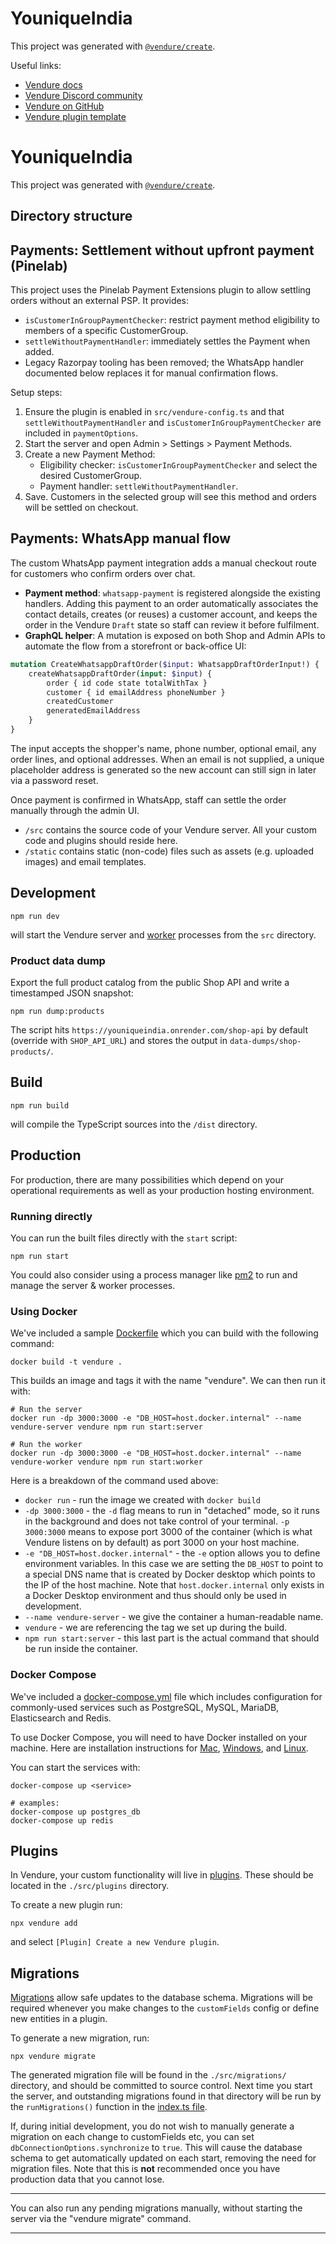 # YouniqueIndia

This project was generated with [`@vendure/create`](https://github.com/vendure-ecommerce/vendure/tree/master/packages/create).

Useful links:

- [Vendure docs](https://www.vendure.io/docs)
- [Vendure Discord community](https://www.vendure.io/community)
- [Vendure on GitHub](https://github.com/vendure-ecommerce/vendure)
- [Vendure plugin template](https://github.com/vendure-ecommerce/plugin-template)

# YouniqueIndia

This project was generated with [`@vendure/create`](https://github.com/vendure-ecommerce/vendure/tree/master/packages/create).

## Directory structure
## Payments: Settlement without upfront payment (Pinelab)

This project uses the Pinelab Payment Extensions plugin to allow settling orders without an external PSP. It provides:

- `isCustomerInGroupPaymentChecker`: restrict payment method eligibility to members of a specific CustomerGroup.
- `settleWithoutPaymentHandler`: immediately settles the Payment when added.
- Legacy Razorpay tooling has been removed; the WhatsApp handler documented below replaces it for manual confirmation flows.

Setup steps:

1. Ensure the plugin is enabled in `src/vendure-config.ts` and that `settleWithoutPaymentHandler` and `isCustomerInGroupPaymentChecker` are included in `paymentOptions`.
2. Start the server and open Admin > Settings > Payment Methods.
3. Create a new Payment Method:
	- Eligibility checker: `isCustomerInGroupPaymentChecker` and select the desired CustomerGroup.
	- Payment handler: `settleWithoutPaymentHandler`.
4. Save. Customers in the selected group will see this method and orders will be settled on checkout.

## Payments: WhatsApp manual flow

The custom WhatsApp payment integration adds a manual checkout route for customers who confirm orders over chat.

- **Payment method**: `whatsapp-payment` is registered alongside the existing handlers. Adding this payment to an order automatically associates the contact details, creates (or reuses) a customer account, and keeps the order in the Vendure `Draft` state so staff can review it before fulfilment.
- **GraphQL helper**: A mutation is exposed on both Shop and Admin APIs to automate the flow from a storefront or back-office UI:

```graphql
mutation CreateWhatsappDraftOrder($input: WhatsappDraftOrderInput!) {
	createWhatsappDraftOrder(input: $input) {
		order { id code state totalWithTax }
		customer { id emailAddress phoneNumber }
		createdCustomer
		generatedEmailAddress
	}
}
```

The input accepts the shopper's name, phone number, optional email, any order lines, and optional addresses. When an email is not supplied, a unique placeholder address is generated so the new account can still sign in later via a password reset.

Once payment is confirmed in WhatsApp, staff can settle the order manually through the admin UI.


* `/src` contains the source code of your Vendure server. All your custom code and plugins should reside here.
* `/static` contains static (non-code) files such as assets (e.g. uploaded images) and email templates.

## Development

```
npm run dev
```

will start the Vendure server and [worker](https://www.vendure.io/docs/developer-guide/vendure-worker/) processes from
the `src` directory.

### Product data dump

Export the full product catalog from the public Shop API and write a timestamped JSON snapshot:

```
npm run dump:products
```

The script hits `https://youniqueindia.onrender.com/shop-api` by default (override with `SHOP_API_URL`) and stores the output in `data-dumps/shop-products/`.

## Build

```
npm run build
```

will compile the TypeScript sources into the `/dist` directory.

## Production

For production, there are many possibilities which depend on your operational requirements as well as your production
hosting environment.

### Running directly

You can run the built files directly with the `start` script:

```
npm run start
```

You could also consider using a process manager like [pm2](https://pm2.keymetrics.io/) to run and manage
the server & worker processes.

### Using Docker

We've included a sample [Dockerfile](./Dockerfile) which you can build with the following command:

```
docker build -t vendure .
```

This builds an image and tags it with the name "vendure". We can then run it with:

```
# Run the server
docker run -dp 3000:3000 -e "DB_HOST=host.docker.internal" --name vendure-server vendure npm run start:server

# Run the worker
docker run -dp 3000:3000 -e "DB_HOST=host.docker.internal" --name vendure-worker vendure npm run start:worker
```

Here is a breakdown of the command used above:

- `docker run` - run the image we created with `docker build`
- `-dp 3000:3000` - the `-d` flag means to run in "detached" mode, so it runs in the background and does not take
control of your terminal. `-p 3000:3000` means to expose port 3000 of the container (which is what Vendure listens
on by default) as port 3000 on your host machine.
- `-e "DB_HOST=host.docker.internal"` - the `-e` option allows you to define environment variables. In this case we
are setting the `DB_HOST` to point to a special DNS name that is created by Docker desktop which points to the IP of
the host machine. Note that `host.docker.internal` only exists in a Docker Desktop environment and thus should only be
used in development.
- `--name vendure-server` - we give the container a human-readable name.
- `vendure` - we are referencing the tag we set up during the build.
- `npm run start:server` - this last part is the actual command that should be run inside the container.

### Docker Compose

We've included a [docker-compose.yml](./docker-compose.yml) file which includes configuration for commonly-used
services such as PostgreSQL, MySQL, MariaDB, Elasticsearch and Redis.

To use Docker Compose, you will need to have Docker installed on your machine. Here are installation
instructions for [Mac](https://docs.docker.com/desktop/install/mac-install/), [Windows](https://docs.docker.com/desktop/install/windows-install/),
and [Linux](https://docs.docker.com/desktop/install/linux/).

You can start the services with:

```shell
docker-compose up <service>

# examples:
docker-compose up postgres_db
docker-compose up redis
```

## Plugins

In Vendure, your custom functionality will live in [plugins](https://www.vendure.io/docs/plugins/).
These should be located in the `./src/plugins` directory.

To create a new plugin run:

```
npx vendure add
```

and select `[Plugin] Create a new Vendure plugin`.

## Migrations

[Migrations](https://www.vendure.io/docs/developer-guide/migrations/) allow safe updates to the database schema. Migrations
will be required whenever you make changes to the `customFields` config or define new entities in a plugin.

To generate a new migration, run:

```
npx vendure migrate
```

The generated migration file will be found in the `./src/migrations/` directory, and should be committed to source control.
Next time you start the server, and outstanding migrations found in that directory will be run by the `runMigrations()`
function in the [index.ts file](./src/index.ts).

If, during initial development, you do not wish to manually generate a migration on each change to customFields etc, you
can set `dbConnectionOptions.synchronize` to `true`. This will cause the database schema to get automatically updated
on each start, removing the need for migration files. Note that this is **not** recommended once you have production
data that you cannot lose.

---

You can also run any pending migrations manually, without starting the server via the "vendure migrate" command.

---
